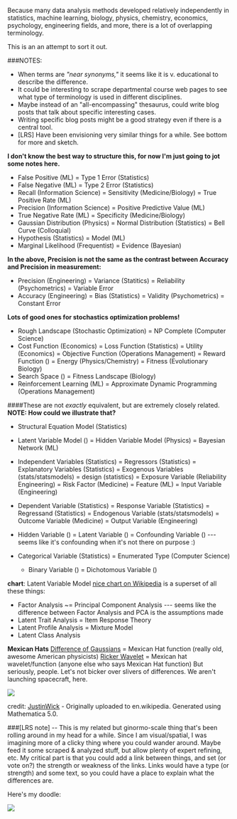 Because many data analysis methods developed relatively independently in statistics, machine learning, biology, physics, chemistry, economics, psychology, engineering fields, and more, there is a lot of overlapping terminology.

This is an an attempt to sort it out.

###NOTES:
* When terms are *"near synonyms,"* it seems like it is v. educational to describe the difference.
* It could be interesting to scrape departmental course web pages to see what type of terminology is used in different disciplines.
* Maybe instead of an "all-encompassing" thesaurus, could write blog posts that talk about specific interesting cases.
* Writing specific blog posts might be a good strategy even if there is a central tool.
* [LRS] Have been envisioning very similar things for a while. See bottom for more and sketch.

**I don't know the best way to structure this, for now I'm just going to jot some notes here.**

* False Positive (ML) = Type 1 Error (Statistics)  
* False Negative (ML) = Type 2 Error (Statistics)  
* Recall (Information Science) = Sensitivity (Medicine/Biology) = True Positive Rate (ML)  
* Precision (Information Science) = Positive Predictive Value (ML)  
* True Negative Rate (ML) = Specificity (Medicine/Biology)  
* Gaussian Distribution (Physics) = Normal Distribution (Statistics) = Bell Curve (Colloquial)  
* Hypothesis (Statistics) = Model (ML)  
* Marginal Likelihood (Frequentist) = Evidence (Bayesian)  

**In the above, Precision is not the same as the contrast between Accuracy and Precision in measurement:**
* Precision (Engineering) = Variance (Statitics) = Reliability (Psychometrics) = Variable Error  
* Accuracy (Engineering) = Bias (Statistics) = Validity (Psychometrics) = Constant Error  

**Lots of good ones for stochastics optimization problems!**

* Rough Landscape (Stochastic Optimization) = NP Complete (Computer Science)  
* Cost Function (Economics) = Loss Function (Statistics) = Utility (Economics) = Objective Function (Operations Management) = Reward Function () = Energy (Physics/Chemistry) = Fitness (Evolutionary Biology)  
* Search Space () = Fitness Landscape (Biology)  
* Reinforcement Learning (ML) = Approximate Dynamic Programming (Operations Management)  

####These are not *exactly* equivalent, but are extremely closely related. **NOTE: How could we illustrate that?**

* Structural Equation Model (Statistics)
* Latent Variable Model () = Hidden Variable Model (Physics) = Bayesian Network (ML)

* Independent Variables (Statistics) = Regressors (Statistics) = Explanatory Variables (Statistics) = Exogenous Variables (stats/statsmodels) = design (statistics) = Exposure Variable (Reliability Engineering) = Risk Factor (Medicine) = Feature (ML) = Input Variable (Engineering)  
* Dependent Variable (Statistics) = Response Variable (Statistics) = Regressand (Statistics) = Endogenous Variable (stats/statsmodels) = Outcome Variable (Medicine) = Output Variable (Engineering)  
* Hidden Variable () = Latent Variable () = Confounding Variable () --- seems like it's confounding when it's not there on purpose :)  
* Categorical Variable (Statistics) = Enumerated Type (Computer Science)  
  * Binary Variable () = Dichotomous Variable ()

**chart**: Latent Variable Model [nice chart on Wikipedia](http://en.wikipedia.org/wiki/Latent_variable_model) is a superset of all these things:
* Factor Analysis ~= Principal Component Analysis --- seems like the difference between Factor Analysis and PCA is the assumptions made
* Latent Trait Analysis = Item Response Theory
* Latent Profile Analysis = Mixture Model
* Latent Class Analysis

**Mexican Hats** 
[Difference of Gaussians](http://en.wikipedia.org/wiki/Difference_of_Gaussians) = Mexican Hat function (really old, awesome American physicists)
[Ricker Wavelet](http://en.wikipedia.org/wiki/Mexican_hat_wavelet) = Mexican hat wavelet/function (anyone else who says Mexican Hat function)
But seriously, people. Let's not bicker over slivers of differences. We aren't launching spacecraft, here. 


![](http://upload.wikimedia.org/wikipedia/commons/b/b5/DOG_vs_MHF.png)


credit: [JustinWick](http://en.wikipedia.org/wiki/User:JustinWick) - Originally uploaded to en.wikipedia. Generated using Mathematica 5.0.


###[LRS note] --
This is my related but ginormo-scale thing that's been rolling around in my head for a while. Since I am visual/spatial, I was imagining more of a clicky thing where you could wander around. 
Maybe feed it some scraped & analyzed stuff, but allow plenty of expert refining, etc. 
My critical part is that you could add a link between things, and set (or vote on?) the strength or weakness of the links. Links would have a type (or strength) and some text, so you could have a place to explain what the differences are. 

Here's my doodle:  

![](http://i.imgur.com/1ebSvoJ.jpg)

